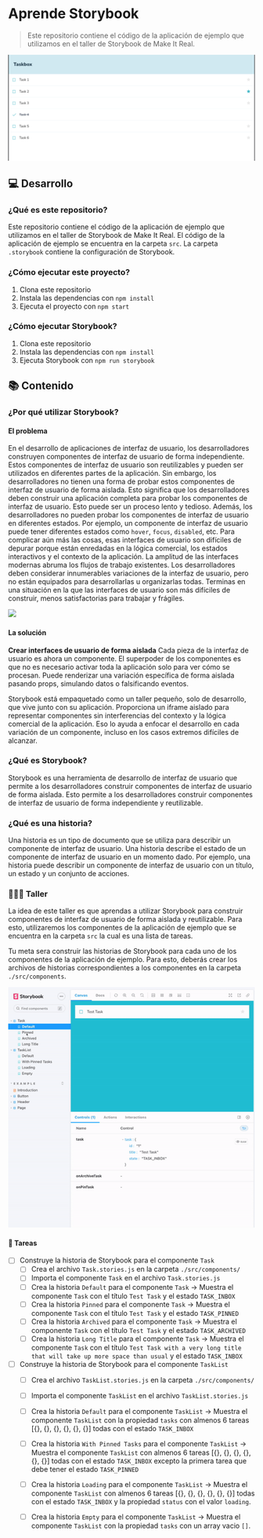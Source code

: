 # Aprende Storybook
> Este repositorio contiene el código de la aplicación de ejemplo que utilizamos en el taller de Storybook de Make It Real.

<img src="./.workshop/preview.png">

## 💻 Desarrollo

### ¿Qué es este repositorio?

Este repositorio contiene el código de la aplicación de ejemplo que utilizamos en el taller de Storybook de Make It Real. El código de la aplicación de ejemplo se encuentra en la carpeta `src`. La carpeta `.storybook` contiene la configuración de Storybook.

### ¿Cómo ejecutar este proyecto?

1. Clona este repositorio
2. Instala las dependencias con `npm install`
3. Ejecuta el proyecto con `npm start`

### ¿Cómo ejecutar Storybook?

1. Clona este repositorio
2. Instala las dependencias con `npm install`
3. Ejecuta Storybook con `npm run storybook`

## 📚 Contenido

### ¿Por qué utilizar Storybook?

#### El problema

En el desarrollo de aplicaciones de interfaz de usuario, los desarrolladores construyen componentes de interfaz de usuario de forma independiente. Estos componentes de interfaz de usuario son reutilizables y pueden ser utilizados en diferentes partes de la aplicación. Sin embargo, los desarrolladores no tienen una forma de probar estos componentes de interfaz de usuario de forma aislada. Esto significa que los desarrolladores deben construir una aplicación completa para probar los componentes de interfaz de usuario. Esto puede ser un proceso lento y tedioso. Además, los desarrolladores no pueden probar los componentes de interfaz de usuario en diferentes estados. Por ejemplo, un componente de interfaz de usuario puede tener diferentes estados como `hover`, `focus`, `disabled`, etc.  Para complicar aún más las cosas, esas interfaces de usuario son difíciles de depurar porque están enredadas en la lógica comercial, los estados interactivos y el contexto de la aplicación. La amplitud de las interfaces modernas abruma los flujos de trabajo existentes. Los desarrolladores deben considerar innumerables variaciones de la interfaz de usuario, pero no están equipados para desarrollarlas u organizarlas todas. Terminas en una situación en la que las interfaces de usuario son más difíciles de construir, menos satisfactorias para trabajar y frágiles.

<img src="https://storybook.js.org/0930d02ee2c69e80e8eb796e8be8981c/multiverse.png">

#### La solución

**Crear interfaces de usuario de forma aislada**
Cada pieza de la interfaz de usuario es ahora un componente. El superpoder de los componentes es que no es necesario activar toda la aplicación solo para ver cómo se procesan. Puede renderizar una variación específica de forma aislada pasando props, simulando datos o falsificando eventos.

Storybook está empaquetado como un taller pequeño, solo de desarrollo, que vive junto con su aplicación. Proporciona un iframe aislado para representar componentes sin interferencias del contexto y la lógica comercial de la aplicación. Eso lo ayuda a enfocar el desarrollo en cada variación de un componente, incluso en los casos extremos difíciles de alcanzar.

### ¿Qué es Storybook?

Storybook es una herramienta de desarrollo de interfaz de usuario que permite a los desarrolladores construir componentes de interfaz de usuario de forma aislada. Esto permite a los desarrolladores construir componentes de interfaz de usuario de forma independiente y reutilizable.
### ¿Qué es una historia?

Una historia es un tipo de documento que se utiliza para describir un componente de interfaz de usuario. Una historia describe el estado de un componente de interfaz de usuario en un momento dado. Por ejemplo, una historia puede describir un componente de interfaz de usuario con un título, un estado y un conjunto de acciones.

### 👨🏼‍🏫 Taller

La idea de este taller es que aprendas a utilizar Storybook para construir componentes de interfaz de usuario de forma aislada y reutilizable. Para esto, utilizaremos los componentes de la aplicación de ejemplo que se encuentra en la carpeta `src` la cual es una lista de tareas.

Tu meta sera construir las historias de Storybook para cada uno de los componentes de la aplicación de ejemplo. Para esto, deberás crear los archivos de historias correspondientes a los componentes en la carpeta `./src/components`.

<img src="./.workshop/storybook_practice.gif">

#### 📝 Tareas

- [ ] Construye la historia de Storybook para el componente `Task`
  - [ ] Crea el archivo `Task.stories.js` en la carpeta `./src/components/`
  - [ ] Importa el componente `Task` en el archivo `Task.stories.js`
  - [ ] Crea la historia `Default` para el componente `Task` -> Muestra el componente `Task` con el título `Test Task` y el estado `TASK_INBOX`
  - [ ] Crea la historia `Pinned` para el componente `Task` -> Muestra el componente `Task` con el título `Test Task` y el estado `TASK_PINNED`
  - [ ] Crea la historia `Archived` para el componente `Task` -> Muestra el componente `Task` con el título `Test Task` y el estado `TASK_ARCHIVED`
  - [ ] Crea la historia `Long Title` para el componente `Task` -> Muestra el componente `Task` con el título `Test Task with a very long title that will take up more space than usual` y el estado `TASK_INBOX`
- [ ] Construye la historia de Storybook para el componente `TaskList`
  - [ ] Crea el archivo `TaskList.stories.js` en la carpeta `./src/components/`
  - [ ] Importa el componente `TaskList` en el archivo `TaskList.stories.js`
  - [ ] Crea la historia `Default` para el componente `TaskList` -> Muestra el componente `TaskList` con la propiedad `tasks` con almenos 6 tareas [{}, {}, {}, {}, {}, {}] todas con el estado `TASK_INBOX`
  - [ ] Crea la historia `With Pinned Tasks` para el componente `TaskList` -> Muestra el componente `TaskList` con almenos 6 tareas [{}, {}, {}, {}, {}, {}] todas con el estado `TASK_INBOX` excepto la primera tarea que debe tener el estado `TASK_PINNED`
  - [ ] Crea la historia `Loading` para el componente `TaskList` -> Muestra el componente `TaskList` con almenos 6 tareas [{}, {}, {}, {}, {}, {}] todas con el estado `TASK_INBOX` y la propiedad `status` con el valor `loading`.
  - [ ] Crea la historia `Empty` para el componente `TaskList` -> Muestra el componente `TaskList` con la propiedad `tasks` con un array vacio `[]`.





